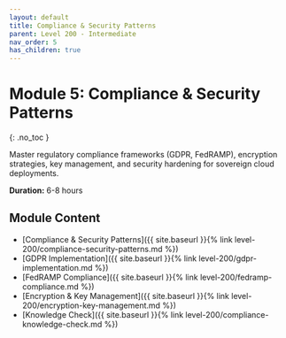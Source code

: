 ```yaml
---
layout: default
title: Compliance & Security Patterns
parent: Level 200 - Intermediate
nav_order: 5
has_children: true
---
```


# Module 5: Compliance & Security Patterns
{: .no_toc }

Master regulatory compliance frameworks (GDPR, FedRAMP), encryption strategies, key management, and security hardening for sovereign cloud deployments.

**Duration:** 6-8 hours

## Module Content

- [Compliance & Security Patterns]({{ site.baseurl }}{% link level-200/compliance-security-patterns.md %})
- [GDPR Implementation]({{ site.baseurl }}{% link level-200/gdpr-implementation.md %})
- [FedRAMP Compliance]({{ site.baseurl }}{% link level-200/fedramp-compliance.md %})
- [Encryption & Key Management]({{ site.baseurl }}{% link level-200/encryption-key-management.md %})
- [Knowledge Check]({{ site.baseurl }}{% link level-200/compliance-knowledge-check.md %})
